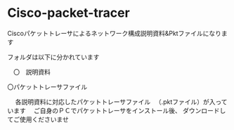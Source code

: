 # Cisco-packet-tracer

Ciscoパケットトレーサによるネットワーク構成説明資料&Pktファイルになります

フォルダは以下に分かれています

　〇　説明資料

  〇パケットトレーサファイル
  
  　 各説明資料に対応したパケットトレーサファイル
    　（.pktファイル）が入っています
    　ご自身のＰＣでパケットトレーサをインストール後、
     ダウンロードしてご使用くださいませ

     



　
